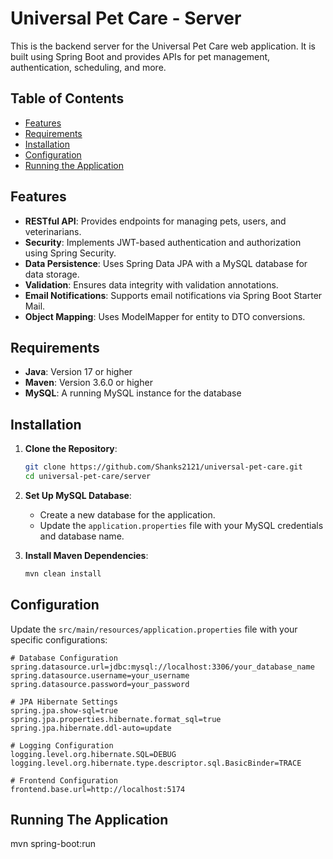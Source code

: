 # Universal Pet Care - Server

This is the backend server for the Universal Pet Care web application. It is built using Spring Boot and provides APIs for pet management, authentication, scheduling, and more.

## Table of Contents

- [Features](#features)
- [Requirements](#requirements)
- [Installation](#installation)
- [Configuration](#configuration)
- [Running the Application](#running-the-application)


## Features

- **RESTful API**: Provides endpoints for managing pets, users, and veterinarians.
- **Security**: Implements JWT-based authentication and authorization using Spring Security.
- **Data Persistence**: Uses Spring Data JPA with a MySQL database for data storage.
- **Validation**: Ensures data integrity with validation annotations.
- **Email Notifications**: Supports email notifications via Spring Boot Starter Mail.
- **Object Mapping**: Uses ModelMapper for entity to DTO conversions.

## Requirements

- **Java**: Version 17 or higher
- **Maven**: Version 3.6.0 or higher
- **MySQL**: A running MySQL instance for the database

## Installation

1. **Clone the Repository**:
    ```bash
    git clone https://github.com/Shanks2121/universal-pet-care.git
    cd universal-pet-care/server
    ```

2. **Set Up MySQL Database**:
    - Create a new database for the application.
    - Update the `application.properties` file with your MySQL credentials and database name.

3. **Install Maven Dependencies**:
    ```bash
    mvn clean install
    ```

## Configuration

Update the `src/main/resources/application.properties` file with your specific configurations:

```properties
# Database Configuration
spring.datasource.url=jdbc:mysql://localhost:3306/your_database_name
spring.datasource.username=your_username
spring.datasource.password=your_password

# JPA Hibernate Settings
spring.jpa.show-sql=true
spring.jpa.properties.hibernate.format_sql=true
spring.jpa.hibernate.ddl-auto=update

# Logging Configuration
logging.level.org.hibernate.SQL=DEBUG
logging.level.org.hibernate.type.descriptor.sql.BasicBinder=TRACE

# Frontend Configuration
frontend.base.url=http://localhost:5174
```
## Running The Application
mvn spring-boot:run
